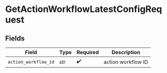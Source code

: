 # GetActionWorkflowLatestConfigRequest


## Fields

| Field                | Type                 | Required             | Description          |
| -------------------- | -------------------- | -------------------- | -------------------- |
| `action_workflow_id` | *str*                | :heavy_check_mark:   | action workflow ID   |